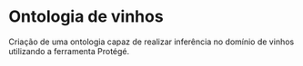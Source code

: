 # Ontologia de vinhos
 Criação de uma ontologia capaz de realizar inferência no domínio de vinhos utilizando a ferramenta Protégé.
